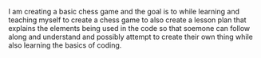 I am creating a basic chess game and the goal is to while learning and teaching myself to create a chess game to also create a lesson plan that explains the elements being used in the code so that soemone can follow along and understand and possibly attempt to create their own thing while also learning the basics of coding. 
